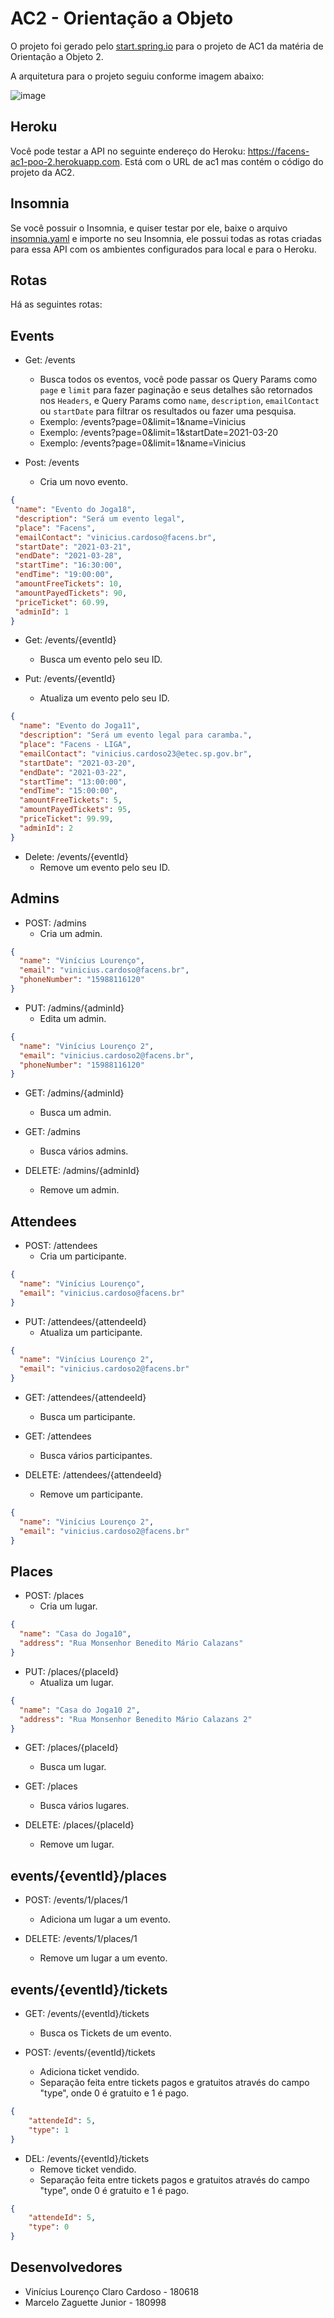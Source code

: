 # AC2 - Orientação a Objeto

O projeto foi gerado pelo [start.spring.io](https://start.spring.io/#!type=maven-project&language=java&platformVersion=2.4.4.RELEASE&packaging=jar&jvmVersion=11&groupId=com.h4ad&artifactId=ac1&name=ac1&description=O%20projeto%20de%20AC1%20de%20Orienta%C3%A7%C3%A3o%20a%20Objetos%20-%202&packageName=com.h4ad.ac1&dependencies=devtools,web,data-jpa,h2,postgresql,restdocs) para o projeto de AC1 da matéria de Orientação a Objeto 2.

A arquitetura para o projeto seguiu conforme imagem abaixo:

![image](https://user-images.githubusercontent.com/41178325/118742226-5d637800-b826-11eb-986a-6e428447a261.png)

## Heroku

Você pode testar a API no seguinte endereço do Heroku: <https://facens-ac1-poo-2.herokuapp.com>. Está com o URL de ac1 mas contém o código do projeto da AC2.

## Insomnia

Se você possuir o Insomnia, e quiser testar por ele, baixe o arquivo [insomnia.yaml](/insomnia.yaml) e importe no seu Insomnia, ele possui todas as rotas criadas para essa API com os ambientes configurados para local e para o Heroku.

## Rotas

Há as seguintes rotas:

## Events

- Get: /events
  - Busca todos os eventos, você pode passar os Query Params como `page` e `limit` para fazer paginação e seus detalhes são retornados nos `Headers`, e Query Params como `name`, `description`, `emailContact` ou `startDate` para filtrar os resultados ou fazer uma pesquisa.
  - Exemplo: /events?page=0&limit=1&name=Vinicius
  - Exemplo: /events?page=0&limit=1&startDate=2021-03-20
  - Exemplo: /events?page=0&limit=1&name=Vinicius

- Post: /events
  - Cria um novo evento.

 ```json
{
  "name": "Evento do Joga18",
  "description": "Será um evento legal",
  "place": "Facens",
  "emailContact": "vinicius.cardoso@facens.br",
  "startDate": "2021-03-21",
  "endDate": "2021-03-28",
  "startTime": "16:30:00",
  "endTime": "19:00:00",
  "amountFreeTickets": 10,
  "amountPayedTickets": 90,
  "priceTicket": 60.99,
  "adminId": 1
}
```

- Get: /events/{eventId}
  - Busca um evento pelo seu ID.
  
- Put: /events/{eventId}
  - Atualiza um evento pelo seu ID.

```json
{
  "name": "Evento do Joga11",
  "description": "Será um evento legal para caramba.",
  "place": "Facens - LIGA",
  "emailContact": "vinicius.cardoso23@etec.sp.gov.br",
  "startDate": "2021-03-20",
  "endDate": "2021-03-22",
  "startTime": "13:00:00",
  "endTime": "15:00:00",
  "amountFreeTickets": 5,
  "amountPayedTickets": 95,
  "priceTicket": 99.99,
  "adminId": 2
}
```

- Delete: /events/{eventId}
  - Remove um evento pelo seu ID.

## Admins

- POST: /admins
  - Cria um admin.

```json
{
  "name": "Vinícius Lourenço",
  "email": "vinicius.cardoso@facens.br",
  "phoneNumber": "15988116120"
}
```

- PUT: /admins/{adminId}
  - Edita um admin.

```json
{
  "name": "Vinícius Lourenço 2",
  "email": "vinicius.cardoso2@facens.br",
  "phoneNumber": "15988116120"
}
```

- GET: /admins/{adminId}
  - Busca um admin.

- GET: /admins
  - Busca vários admins.

- DELETE: /admins/{adminId}
  - Remove um admin.

## Attendees

- POST: /attendees
  - Cria um participante.

```json
{
  "name": "Vinícius Lourenço",
  "email": "vinicius.cardoso@facens.br"
}
```

- PUT: /attendees/{attendeeId}
  - Atualiza um participante.

```json
{
  "name": "Vinícius Lourenço 2",
  "email": "vinicius.cardoso2@facens.br"
}
```

- GET: /attendees/{attendeeId}
  - Busca um participante.

- GET: /attendees
  - Busca vários participantes.

- DELETE: /attendees/{attendeeId}
  - Remove um participante.

```json
{
  "name": "Vinícius Lourenço 2",
  "email": "vinicius.cardoso2@facens.br"
}
```

## Places

- POST: /places
  - Cria um lugar.


```json
{
  "name": "Casa do Joga10",
  "address": "Rua Monsenhor Benedito Mário Calazans"
}
```

- PUT: /places/{placeId}
  - Atualiza um lugar.

```json
{
  "name": "Casa do Joga10 2",
  "address": "Rua Monsenhor Benedito Mário Calazans 2"
}
```

- GET: /places/{placeId}
  - Busca um lugar.

- GET: /places
  - Busca vários lugares.

- DELETE: /places/{placeId}
  - Remove um lugar.

## events/{eventId}/places

- POST: /events/1/places/1
  - Adiciona um lugar a um evento.

- DELETE: /events/1/places/1
  - Remove um lugar a um evento.

## events/{eventId}/tickets
  
- GET: /events/{eventId}/tickets
  - Busca os Tickets de um evento.
  
- POST: /events/{eventId}/tickets
  - Adiciona ticket vendido.
  - Separação feita entre tickets pagos e gratuitos através do campo "type", onde 0 é gratuito e 1 é pago.

```json
{
	"attendeId": 5,
	"type": 1
}
```
- DEL: /events/{eventId}/tickets
  - Remove ticket vendido.
  - Separação feita entre tickets pagos e gratuitos através do campo "type", onde 0 é gratuito e 1 é pago.
```json
{
	"attendeId": 5,
	"type": 0
}
```

## Desenvolvedores

- Vinícius Lourenço Claro Cardoso - 180618
- Marcelo Zaguette Junior - 180998
